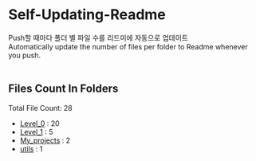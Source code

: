 # Self-Updating-Readme
Push할 때마다 폴더 별 파일 수를 리드미에 자동으로 업데이트<br>
Automatically update the number of files per folder to Readme whenever you push.<br><br>
## Files Count In Folders
Total File Count: 28
- <a href=https://github.com/YH-LEE21/Python_Programmers/Level_0>Level_0</a> : 20
- <a href=https://github.com/YH-LEE21/Python_Programmers/Level_1>Level_1</a> : 5
- <a href=https://github.com/YH-LEE21/Python_Programmers/My_projects>My_projects</a> : 2
- <a href=https://github.com/YH-LEE21/Python_Programmers/utils>utils</a> : 1

